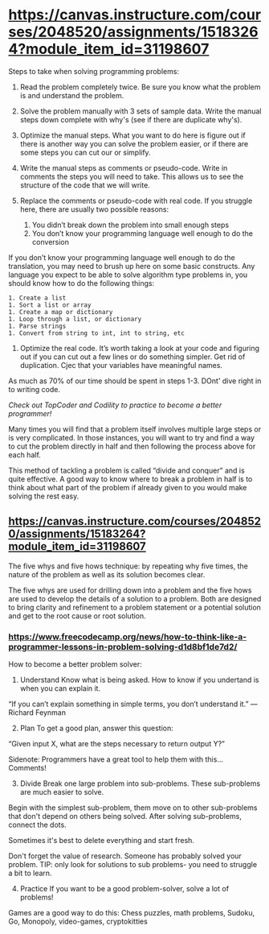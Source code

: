 # https://canvas.instructure.com/courses/2048520/assignments/15183264?module_item_id=31198607

Steps to take when solving programming problems:
1. Read the problem completely twice.
Be sure you know what the problem is and understand the problem.  

1. Solve the problem manually with 3 sets of sample data.
Write the manual steps down complete with why's (see if there are duplicate why's).

1. Optimize the manual steps.
What you want to do here is figure out if there is another way you can solve the problem easier, or if there are some steps you can cut our or simplify.

1. Write the manual steps as comments or pseudo-code.
Write in comments the steps you will need to take.  This allows us to see the structure of the code that we will write. 

1. Replace the comments or pseudo-code with real code.
If you struggle here, there are usually two possible reasons:

    1. You didn’t break down the problem into small enough steps
    1. You don’t know your programming language well enough to do the conversion

If you don’t know your programming language well enough to do the translation, you may need to brush up here on some basic constructs.  Any language you expect to be able to solve algorithm type problems in, you should know how to do the following things:

    1. Create a list
    1. Sort a list or array
    1. Create a map or dictionary
    1. Loop through a list, or dictionary
    1. Parse strings
    1. Convert from string to int, int to string, etc

1. Optimize the real code.
It’s worth taking a look at your code and figuring out if you can cut out a few lines or do something simpler.  Get rid of duplication.  Cjec that your variables have meaningful names.  

As much as 70% of our time should be spent in steps 1-3.  DOnt' dive right in to writing code.

*Check out TopCoder and Codility to practice to become a better programmer!*

Many times you will find that a problem itself involves multiple large steps or is very complicated.  In those instances, you will want to try and find a way to cut the problem directly in half and then following the process above for each half.

This method of tackling a problem is called “divide and conquer” and is quite effective.  A good way to know where to break a problem in half is to think about what part of the problem if already given to you would make solving the rest easy.

## https://canvas.instructure.com/courses/2048520/assignments/15183264?module_item_id=31198607

The five whys and five hows technique: by repeating why five times, the nature of the problem as well as its solution becomes clear.

The five whys are used for drilling down into a problem and the five hows are used to develop the details of a solution to a problem. Both are designed to bring clarity and refinement to a problem statement or a potential solution and get to the root cause or root solution.

### https://www.freecodecamp.org/news/how-to-think-like-a-programmer-lessons-in-problem-solving-d1d8bf1de7d2/

How to become a better problem solver: 

1. Understand
Know what is being asked.  How to know if you undertand is when you can explain it.  

“If you can’t explain something in simple terms, you don’t understand it.” — Richard Feynman

2. Plan
To get a good plan, answer this question:

“Given input X, what are the steps necessary to return output Y?”

Sidenote: Programmers have a great tool to help them with this… Comments!

3. Divide
Break one large problem into sub-problems. These sub-problems are much easier to solve.

Begin with the simplest sub-problem, them move on to other sub-problems that don't depend on others being solved.  After solving sub-problems, connect the dots.  

Sometimes it's best to delete everything and start fresh.  

Don't forget the value of research.  Someone has probably solved your problem.  TIP: only look for solutions to sub problems- you need to struggle a bit to learn.

4. Practice
 If you want to be a good problem-solver, solve a lot of problems!

 Games are a good way to do this: Chess puzzles, math problems, Sudoku, Go, Monopoly, video-games, cryptokitties

 
